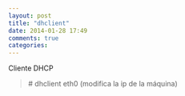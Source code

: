 ```yaml
---
layout: post
title: "dhclient"
date: 2014-01-28 17:49
comments: true
categories: 
---
```

Cliente DHCP

>\# dhclient eth0  (modifica la ip de la máquina)


